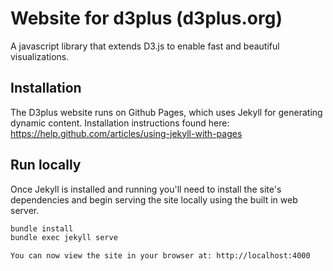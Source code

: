 Website for d3plus (d3plus.org)
======

A javascript library that extends D3.js to enable fast and beautiful visualizations.


Installation
----
The D3plus website runs on Github Pages, which uses Jekyll for generating dynamic content. Installation instructions found here: https://help.github.com/articles/using-jekyll-with-pages

Run locally
----
Once Jekyll is installed and running you'll need to install the site's dependencies and begin serving the site locally using the built in web server.

```sh
bundle install
bundle exec jekyll serve

You can now view the site in your browser at: http://localhost:4000
